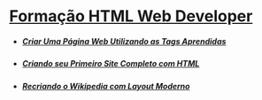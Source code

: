 # [Formação HTML Web Developer](https://web.dio.me/track/formacao-html-web-developer)
- ##### [Criar Uma Página Web Utilizando as Tags Aprendidas](https://web.dio.me/lab/criar-uma-pagina-web-utilizando-as-tags-aprendidas/learning/fc56c26e-95a4-419d-a5bf-48826e676952)

- ##### [Criando seu Primeiro Site Completo com HTML](https://web.dio.me/project/criando-seu-primeiro-site-completo-com-html/learning/d6ceca11-2858-4a8f-a76f-4d63a91cc603)

- ##### [Recriando o Wikipedia com Layout Moderno](https://web.dio.me/project/recriando-o-wikipedia-com-layout-moderno/learning/fb2493c1-bc7a-4cbf-91f8-2927f2a68adb)
